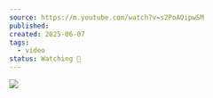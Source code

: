 ```yaml
---
source: https://m.youtube.com/watch?v=s2PoAOipwSM
published: 
created: 2025-06-07
tags:
  - video
status: Watching 👀
---
```

![](https://www.youtube.com/watch?v=s2PoAOipwSM)